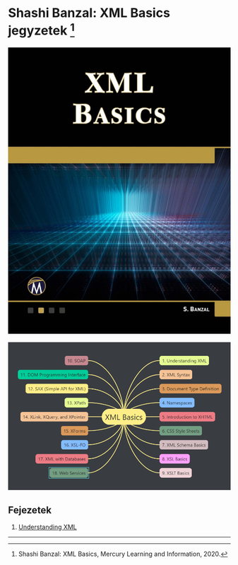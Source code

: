 # Shashi Banzal: XML Basics jegyzetek [^1]

![xml_basics](images/xml_basics.jpg)

![0](images/0.png)

## Fejezetek

1. [Understanding XML](1.md)

---
[^1]: Shashi Banzal: XML Basics, Mercury Learning and Information, 2020.